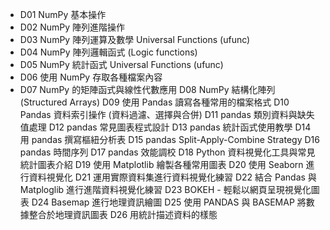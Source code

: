 + D01 NumPy 基本操作
+ D02 NumPy 陣列進階操作
+ D03 NumPy 陣列運算及數學 Universal Functions (ufunc)
+ D04 NumPy 陣列邏輯函式 (Logic functions)
+ D05 NumPy 統計函式 Universal Functions (ufunc)
+ D06 使用 NumPy 存取各種檔案內容
+ D07 NumPy 的矩陣函式與線性代數應用
D08 NumPy 結構化陣列 (Structured Arrays)
D09 使用 Pandas 讀寫各種常用的檔案格式
D10 Pandas 資料索引操作 (資料過濾、選擇與合併)
D11 pandas 類別資料與缺失值處理
D12 pandas 常見圖表程式設計
D13 pandas 統計函式使用教學
D14 用 pandas 撰寫樞紐分析表
D15 pandas Split-Apply-Combine Strategy
D16 pandas 時間序列
D17 pandas 效能調校
D18 Python 資料視覺化工具與常見統計圖表介紹
D19 使用 Matplotlib 繪製各種常用圖表
D20 使用 Seaborn 進行資料視覺化
D21 運用實際資料集進行資料視覺化練習
D22 結合 Pandas 與 Matploglib 進行進階資料視覺化練習
D23 BOKEH - 輕鬆以網頁呈現視覺化圖表
D24 Basemap 進行地理資訊繪圖
D25 使用 PANDAS 與 BASEMAP 將數據整合於地理資訊圖表
D26 用統計描述資料的樣態

